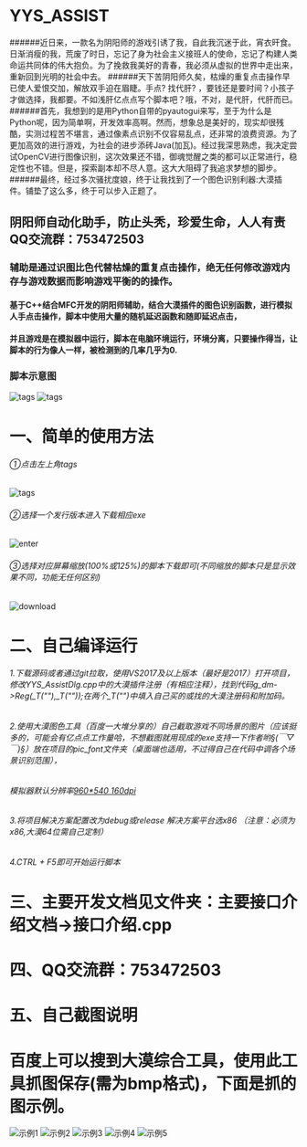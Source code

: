 # YYS_ASSIST
######近日来，一款名为阴阳师的游戏引诱了我，自此我沉迷于此，宵衣旰食。日渐消瘦的我，荒废了时日，忘记了身为社会主义接班人的使命，忘记了构建人类命运共同体的伟大抱负。为了挽救我美好的青春，我必须从虚拟的世界中走出来，重新回到光明的社会中去。
######天下苦阴阳师久矣，枯燥的重复点击操作早已使人爱恨交加，解放双手迫在眉睫。手点? 找代肝? ，要钱还是要时间？小孩子才做选择，我都要。不如浅肝亿点点写个脚本吧？哦，不对，是代肝，代肝而已。
######首先，我想到的是用Python自带的pyautogui来写，至于为什么是Python呢，因为简单啊，开发效率高啊。然而，想象总是美好的，现实却很残酷，实测过程苦不堪言，通过像素点识别不仅容易乱点，还非常的浪费资源。为了更加高效的进行游戏，为社会的进步添砖Java(加瓦)。经过我深思熟虑，我决定尝试OpenCV进行图像识别，这次效果还不错，御魂觉醒之类的都可以正常进行，稳定性也不错。但是，探索副本却不尽人意。这大大阻碍了我追求梦想的脚步。
######最终，经过多次骚扰度娘，终于让我找到了一个图色识别利器:大漠插件。铺垫了这么多，终于可以步入正题了。
## 阴阳师自动化助手，防止头秃，珍爱生命，人人有责 QQ交流群：753472503
### 辅助是通过识图比色代替枯燥的重复点击操作，绝无任何修改游戏内存与游戏数据而影响游戏平衡的的操作。
#### 基于C++结合MFC开发的阴阳师辅助，结合大漠插件的图色识别函数，进行模拟人手点击操作，脚本中使用大量的随机延迟函数和随即延迟点击，
#### 并且游戏是在模拟器中运行，脚本在电脑环境运行，环境分离，只要操作得当，让脚本的行为像人一样，被检测到的几率几乎为0.
### 脚本示意图
![tags](imgs/desc.jpg)
![tags](imgs/desc2.jpg)
# 一、简单的使用方法 
###### ①点击左上角tags
![tags](imgs/点击tags.png)

###### ②选择一个发行版本进入下载相应exe
![enter](imgs/Enter.png)
###### ③选择对应屏幕缩放(100%或125%)的脚本下载即可(不同缩放的脚本只是显示效果不同，功能无任何区别)
![download](imgs/download.png)
# 二、自己编译运行
###### 1.下载源码或者通过git拉取，使用VS2017及以上版本（最好是2017）打开项目，修改YYS_AssistDlg.cpp中的大漠插件注册（有相应注释），找到代码g_dm->Reg(_T(""),_T(""));在两个_T("")中填入自己买的或找的大漠注册码和附加码。
###### 2.使用大漠图色工具（百度一大堆分享的）自己截取游戏不同场景的图片（应该挺多的，可能会有亿点点工作量哈，不想截图就用现成的exe支持一下作者哟§(*￣▽￣*)§）放在项目的pic_font文件夹（桌面端也适用，不过得自己在代码中调各个场景识别范围），
######   模拟器默认分辨率[960*540 160dpi](照着这个分辨率只需截图，不用考虑识别区域坐标)
###### 3.将项目解决方案配置改为debug或release  解决方案平台选x86  （注意：必须为x86,大漠64位需自己定制）
###### 4.CTRL + F5即可开始运行脚本
# 三、主要开发文档见文件夹：主要接口介绍文档->接口介绍.cpp
# 四、QQ交流群：753472503
# 五、自己截图说明
# 百度上可以搜到大漠综合工具，使用此工具抓图保存(需为bmp格式)，下面是抓的图示例。
![示例1](imgs/截图示例1.png)
![示例2](imgs/截图示例2.png)
![示例3](imgs/截图示例3.png)
![示例4](imgs/截图示例4.png)
![示例5](imgs/截图示例5.png)
